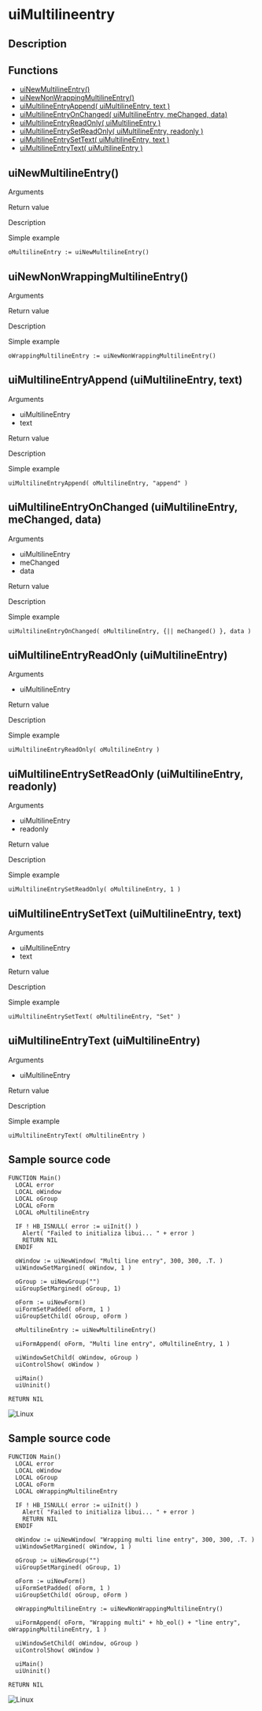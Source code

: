 # **uiMultilineentry**

## Description

## Functions
- [uiNewMultilineEntry()](#uinewmultilineentry)
- [uiNewNonWrappingMultilineEntry()](#uinewnonwrappingmultilineentry)
- [uiMultilineEntryAppend( uiMultilineEntry, text )](#uimultilineentryappend-uimultilineentry-text)
- [uiMultilineEntryOnChanged( uiMultilineEntry, meChanged, data)](#uimultilineentryonchanged-uimultilineentry-mechanged-data)
- [uiMultilineEntryReadOnly( uiMultilineEntry )](#uimultilineentryreadonly-uimultilineentry)
- [uiMultilineEntrySetReadOnly( uiMultilineEntry, readonly )](#uimultilineentrysetreadonly-uimultilineentry-readonly)
- [uiMultilineEntrySetText( uiMultilineEntry, text )](#uimultilineentrysettext-uimultilineentry-text)
- [uiMultilineEntryText( uiMultilineEntry )](#uimultilineentrytext-uimultilineentry)

## uiNewMultilineEntry()
Arguments

Return value

Description

Simple example
```harbour
oMultilineEntry := uiNewMultilineEntry()
```
## uiNewNonWrappingMultilineEntry()
Arguments

Return value

Description

Simple example
```harbour
oWrappingMultilineEntry := uiNewNonWrappingMultilineEntry()
```
## uiMultilineEntryAppend (uiMultilineEntry, text)
Arguments
- uiMultilineEntry
- text

Return value

Description

Simple example
```harbour
uiMultilineEntryAppend( oMultilineEntry, "append" )
```
## uiMultilineEntryOnChanged (uiMultilineEntry, meChanged, data)
Arguments
- uiMultilineEntry
- meChanged
- data

Return value

Description

Simple example
```harbour
uiMultilineEntryOnChanged( oMultilineEntry, {|| meChanged() }, data )
```
## uiMultilineEntryReadOnly (uiMultilineEntry)
Arguments
- uiMultilineEntry

Return value

Description

Simple example
```harbour
uiMultilineEntryReadOnly( oMultilineEntry )
```
## uiMultilineEntrySetReadOnly (uiMultilineEntry, readonly)
Arguments
- uiMultilineEntry
- readonly

Return value

Description

Simple example
```harbour
uiMultilineEntrySetReadOnly( oMultilineEntry, 1 )
```
## uiMultilineEntrySetText (uiMultilineEntry, text)
Arguments
- uiMultilineEntry
- text

Return value

Description

Simple example
```harbour
uiMultilineEntrySetText( oMultilineEntry, "Set" )
```
## uiMultilineEntryText (uiMultilineEntry)
Arguments
- uiMultilineEntry

Return value

Description

Simple example
```harbour
uiMultilineEntryText( oMultilineEntry )
```
## Sample source code
```harbour
FUNCTION Main()
  LOCAL error
  LOCAL oWindow
  LOCAL oGroup
  LOCAL oForm
  LOCAL oMultilineEntry

  IF ! HB_ISNULL( error := uiInit() )
    Alert( "Failed to initializa libui... " + error )
    RETURN NIL
  ENDIF

  oWindow := uiNewWindow( "Multi line entry", 300, 300, .T. )
  uiWindowSetMargined( oWindow, 1 )

  oGroup := uiNewGroup("")
  uiGroupSetMargined( oGroup, 1)

  oForm := uiNewForm()
  uiFormSetPadded( oForm, 1 )
  uiGroupSetChild( oGroup, oForm )

  oMultilineEntry := uiNewMultilineEntry()

  uiFormAppend( oForm, "Multi line entry", oMultilineEntry, 1 )

  uiWindowSetChild( oWindow, oGroup )
  uiControlShow( oWindow )

  uiMain()
  uiUninit()

RETURN NIL
```
![Linux](ss/multilineentry_01.png "With family Linux Ubuntu desktop, based on GNOME")
## Sample source code
```harbour
FUNCTION Main()
  LOCAL error
  LOCAL oWindow
  LOCAL oGroup
  LOCAL oForm
  LOCAL oWrappingMultilineEntry

  IF ! HB_ISNULL( error := uiInit() )
    Alert( "Failed to initializa libui... " + error )
    RETURN NIL
  ENDIF

  oWindow := uiNewWindow( "Wrapping multi line entry", 300, 300, .T. )
  uiWindowSetMargined( oWindow, 1 )

  oGroup := uiNewGroup("")
  uiGroupSetMargined( oGroup, 1)

  oForm := uiNewForm()
  uiFormSetPadded( oForm, 1 )
  uiGroupSetChild( oGroup, oForm )

  oWrappingMultilineEntry := uiNewNonWrappingMultilineEntry()

  uiFormAppend( oForm, "Wrapping multi" + hb_eol() + "line entry", oWrappingMultilineEntry, 1 )

  uiWindowSetChild( oWindow, oGroup )
  uiControlShow( oWindow )

  uiMain()
  uiUninit()

RETURN NIL
```
![Linux](ss/wrappingmultilineentry_01.png "With family Linux Ubuntu desktop, based on GNOME")